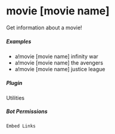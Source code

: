 # movie [movie name]

Get information about a movie!
			

##### Examples

* a!movie [movie name] infinity war
* a!movie [movie name] the avengers
* a!movie [movie name] justice league


##### Plugin
Utilities


##### Bot Permissions
`Embed Links`
